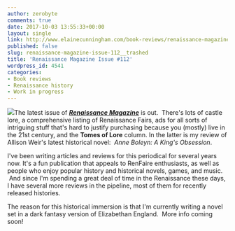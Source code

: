 ```yaml
---
author: zerobyte
comments: true
date: 2017-10-03 13:55:33+00:00
layout: single
link: http://www.elainecunningham.com/book-reviews/renaissance-magazine-issue-112__trashed/
published: false
slug: renaissance-magazine-issue-112__trashed
title: 'Renaissance Magazine Issue #112'
wordpress_id: 4541
categories:
- Book reviews
- Renaissance history
- Work in progress
---
```


[![](http://www.elainecunningham.com/wp-content/uploads/2017/10/RenMag-Issue-112-cover-234x300.jpg)](http://www.elainecunningham.com/wp-content/uploads/2017/10/RenMag-Issue-112-cover.jpg)The latest issue of [_**Renaissance Magazine**_](http://www.renaissancemagazine.com) is out.  There's lots of castle lore, a comprehensive listing of Renaissance Fairs, ads for all sorts of intriguing stuff that's hard to justify purchasing because you (mostly) live in the 21st century, and the **Tomes of Lore** column. In the latter is my review of Allison Weir's latest historical novel:  _Anne Boleyn: A King's Obsession_.

I've been writing articles and reviews for this periodical for several years now. It's a fun publication that appeals to RenFaire enthusiasts, as well as people who enjoy popular history and historical novels, games, and music.  And since I'm spending a great deal of time in the Renaissance these days, I have several more reviews in the pipeline, most of them for recently released histories.

The reason for this historical immersion is that I'm currently writing a novel set in a dark fantasy version of Elizabethan England.  More info coming soon!

